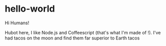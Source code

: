 # hello-world

Hi Humans!

Hubot here, I like Node.js and Coffeescript (that's what I'm made of !).
I've had tacos on the moon and find them far superior to Earth tacos

